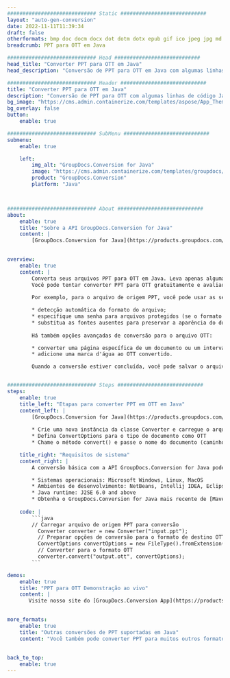 ```yaml
---
############################# Static ############################
layout: "auto-gen-conversion"
date: 2022-11-11T11:39:34
draft: false
otherformats: bmp doc docm docx dot dotm dotx epub gif ico jpeg jpg md odt ott pdf png psd rtf tex tif tiff txt xps
breadcrumb: PPT para OTT em Java

############################# Head ############################
head_title: "Converter PPT para OTT em Java"
head_description: "Conversão de PPT para OTT em Java com algumas linhas de código. Converta mais de 160 formatos de arquivo usando a API de conversão de documentos do GroupDocs para Java"

############################# Header ############################
title: "Converter PPT para OTT em Java"
description: "Conversão de PPT para OTT com algumas linhas de código Java"
bg_image: "https://cms.admin.containerize.com/templates/aspose/App_Themes/V3/images/bg/header1.png"
bg_overlay: false
button:
    enable: true

############################# SubMenu ############################
submenu:
    enable: true

    left:
        img_alt: "GroupDocs.Conversion for Java"
        image: "https://cms.admin.containerize.com/templates/groupdocs/images/product-logos/90x90-noborder/groupdocs-conversion-java.png"
        product: "GroupDocs.Conversion"
        platform: "Java"



############################# About ############################
about:
    enable: true
    title: "Sobre a API GroupDocs.Conversion for Java"
    content: |
        [GroupDocs.Conversion for Java](https://products.groupdocs.com/conversion/java/) é uma API avançada de conversão de formato de arquivo para conversão entre formatos populares de imagem e documento, como Microsoft Office, OpenDocument, PDF, HTML, e-mail, CAD. e muito mais com apenas algumas linhas de código. A API nativa detecta automaticamente os formatos dos documentos originais e oferece muitas opções para personalizar os documentos convertidos. Juntamente com a função de extrair informações de um documento, ele também suporta o armazenamento em cache dos resultados da conversão para o disco local por padrão. No entanto, qualquer tipo de armazenamento em cache pode ser suportado pela implementação das interfaces apropriadas - Amazon S3, Dropbox, Google Drive, Windows Azure, Reddis ou quaisquer outras.
    

overview:
    enable: true
    content: |
        Converta seus arquivos PPT para OTT em Java. Leva apenas algumas linhas de código Java em qualquer plataforma de sua escolha, como Windows, Linux, macOS.
        Você pode tentar converter PPT para OTT gratuitamente e avaliar a qualidade dos resultados da conversão. Junto com scripts de conversão de arquivo simples, você pode tentar opções mais sofisticadas para carregar o arquivo de origem PPT e armazenar a saída OTT. 
        
        Por exemplo, para o arquivo de origem PPT, você pode usar as seguintes opções de carregamento:

        * detecção automática do formato do arquivo;
        * especifique uma senha para arquivos protegidos (se o formato de arquivo for compatível);
        * substitua as fontes ausentes para preservar a aparência do documento.
        
        Há também opções avançadas de conversão para o arquivo OTT:

        * converter uma página específica de um documento ou um intervalo de páginas;
        * adicione uma marca d'água ao OTT convertido.

        Quando a conversão estiver concluída, você pode salvar o arquivo OTT no caminho do arquivo local ou em qualquer armazenamento de terceiros, como FTP, Amazon S3, Google Drive, Dropbox etc. Observe - para converter PPT para OTT, você não precisa instalar nenhum software adicional, como MS Office, Open Office, Adobe Acrobat Reader etc.


############################# Steps ############################
steps:
    enable: true
    title_left: "Etapas para converter PPT em OTT em Java"
    content_left: |
        [GroupDocs.Conversion for Java](https://products.groupdocs.com/conversion/java/) permite que os desenvolvedores convertam facilmente o arquivo PPT para OTT com algumas linhas de código.
        
        * Crie uma nova instância da classe Converter e carregue o arquivo PPT com o caminho completo
        * Defina ConvertOptions para o tipo de documento como OTT
        * Chame o método convert() e passe o nome do documento (caminho completo) e formato (OTT) como parâmetro

    title_right: "Requisitos de sistema"
    content_right: |
        A conversão básica com a API GroupDocs.Conversion for Java pode ser feita com apenas algumas linhas de código. Nossas APIs são suportadas em todas as principais plataformas e sistemas operacionais. Antes de executar o código abaixo, certifique-se de ter os seguintes pré-requisitos instalados em seu sistema.

        * Sistemas operacionais: Microsoft Windows, Linux, MacOS
        * Ambientes de desenvolvimento: NetBeans, Intellij IDEA, Eclipse, etc.
        * Java runtime: J2SE 6.0 and above
        * Obtenha o GroupDocs.Conversion for Java mais recente de [Maven](https://repository.groupdocs.com/webapp/#/artifacts/browse/tree/General/repo/com/groupdocs/groupdocs-conversion)
         
    code: |
        ```java    
        // Carregar arquivo de origem PPT para conversão
          Converter converter = new Converter("input.ppt");
          // Preparar opções de conversão para o formato de destino OTT
          ConvertOptions convertOptions = new FileType().fromExtension("ott").getConvertOptions();
          // Converter para o formato OTT
          converter.convert("output.ott", convertOptions);
        ```

demos:
    enable: true
    title: "PPT para OTT Demonstração ao vivo"
    content: |
       Visite nosso site do [GroupDocs.Conversion App](https://products.groupdocs.app/conversion/family) e experimente a conversão de PPT para OTT agora. A demonstração gratuita tem os seguintes benefícios
          

more_formats:
    enable: true
    title: "Outras conversões de PPT suportadas em Java"
    content: "Você também pode converter PPT para muitos outros formatos de arquivo. Por favor, veja a lista abaixo."
       
       
back_to_top:
    enable: true
---
```


